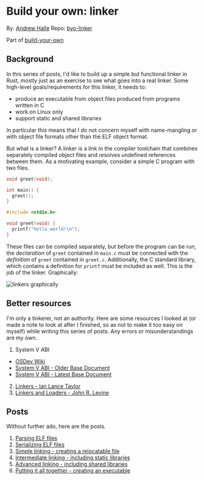 # Build your own: linker

By: [Andrew Halle](https://github.com/andrewhalle)
Repo: [byo-linker](https://github.com/andrewhalle/byo-linker)

Part of [build-your-own](https://github.com/andrewhalle/build-your-own)

## Background

In this series of posts, I'd like to build up a simple but functional linker in
Rust, mostly just as an exercise to see what goes into a real linker. Some
high-level goals/requirements for this linker, it needs to:

  * produce an executable from object files produced from programs written in C
  * work on Linux only
  * support static and shared libraries

In particular this means that I do not concern myself with name-mangling or
with object file formats other than the ELF object format.

But what is a linker? A linker is a link in the compiler toolchain that
combines separately compiled object files and resolves undefined references
between them. As a motivating example, consider a simple C program with two files.

```main.c
void greet(void);

int main() {
  greet();
}
```
```greet.c
#include <stdio.h>

void greet(void) {
  printf("hello world!\n");
}
```

These files can be compiled separately, but before the program can be run, the
_declaration_ of `greet` contained in `main.c` must be connected with the
_definition_ of `greet` contained in `greet.c`. Additionally, the C standard
library, which contains a definition for `printf` must be included as well.
This is the job of the linker. Graphically:

![linkers graphically](http://placekitten.com/200/300 "the linking process")

## Better resources

I'm only a tinkerer, not an authority. Here are some resources I looked at (or
made a note to look at after I finished, so as not to make it too easy on
myself) while writing this series of posts. Any errors or misunderstandings are
my own.

1. System V ABI
  * [OSDev Wiki](https://wiki.osdev.org/System_V_ABI)
  * [System V ABI - Older Base Document](http://www.sco.com/developers/devspecs/gabi41.pdf)
  * [System V ABI - Latest Base Document](http://www.sco.com/developers/gabi/latest/contents.html)
2. [Linkers - Ian Lance Taylor](https://www.airs.com/blog/archives/38)
3. [Linkers and Loaders - John R. Levine](https://www.goodreads.com/book/show/1103509.Linkers_and_Loaders)

## Posts

Without further ado, here are the posts.

1. [Parsing ELF files](https://andrewhalle.github.io/build-your-own/linker/1)
2. [Serializing ELF files](https://andrewhalle.github.io/build-your-own/linker/2)
3. [Simple linking - creating a relocatable file](https://andrewhalle.github.io/build-your-own/linker/3)
4. [Intermediate linking - including static libraries](https://andrewhalle.github.io/build-your-own/linker/4)
5. [Advanced linking - including shared libraries](https://andrewhalle.github.io/build-your-own/linker/5)
6. [Putting it all together - creating an executable](https://andrewhalle.github.io/build-your-own/linker/6)
